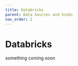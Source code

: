 ```yaml
---
title: Databricks
parent: Data Sources and Sinks
nav_order: 2
---
```


# Databricks

something coming soon
